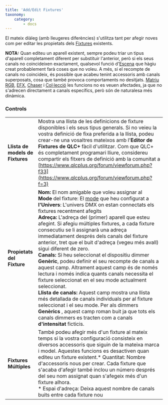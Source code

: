 ```yaml
---
title: 'Add/Edit Fixtures'
taxonomy:
    category:
        - docs
---
```


El mateix diàleg (amb lleugeres diferències) s'utilitza tant per afegir noves com per editar les propietats dels [Fixtures](/basics/glossary-and-concepts#fixtures) existents.

**NOTA:** Quan editeu un aparell existent, sempre podeu triar un tipus d'aparell completament diferent per substituir l'anterior, però si els seus canals no coincideixen exactament, qualsevol funció d'[Escena](/basics/glossary-and-concepts#escena) que hàgiu creat probablement farà coses que no voleu. A més, si el recompte de canals no coincideix, és possible que acabeu tenint accessoris amb canals superposats, cosa que també provoca comportaments no desitjats. [Matriu RGB](/basics/glossary-and-concepts#matriu-rgb), [EFX](/basics/glossary-and-concepts#efx), [Chaser](/basics/glossary-and-concepts#chaser) i [Col·lecció](/basics/glossary-and-concepts#collecions) les funcions no es veuen afectades, ja que no s'adrecen directament a canals específics, però són de naturalesa més dinàmica.

### Controls

|     |     |
| --- | --- |
| **Llista de models de Fixtures** | Mostra una llista de les definicions de fixture disponibles i els seus tipus generals. Si no veieu la vostra definició de fixa preferida a la llista, podeu crear-ne una vosaltres mateixos amb l'**Editor de Fixtures de QLC+** fàcil d'utilitzar. Com que QLC+ és completament programari lliure, considereu compartir els fitxers de definició amb la comunitat a [https://www.qlcplus.org/forum/viewforum.php?f33](https://www.qlcplus.org/forum/viewforum.php?f=3) |
| **Propietats del Fixture** | **Nom:** El nom amigable que voleu assignar al <br>**Mode** del fixture: El [mode](/basics/glossary-and-concepts#fixture-mode) que heu configurat a<br> **l'Univers**: L'univers DMX on estan connectats els fixtures recentment afegits<br>**Adreça:** L'adreça del (primer) aparell que esteu afegint. Si afegiu múltiples fixtures, a cada fixture consecutiu se li assignarà una adreça immediatament després dels canals del fixture anterior, tret que el buit d'adreça (vegeu més avall) sigui diferent de zero.<br>**Canals:** Si heu seleccionat el dispositiu dimmer **Genèric**, podeu definir el seu recompte de canals a aquest camp. Altrament aquest camp és de només lectura i només indica quants canals necessita el fixture seleccionat en el seu mode actualment seleccionat.<br>**Llista de canals:** Aquest camp mostra una llista més detallada de canals individuals per al fixture seleccionat i el seu mode. Per als dimmers **Genèrics** , aquest camp roman buit ja que tots els canals dimmers es tracten com a canals **d'intensitat** ficticis. |
| **Fixtures Múltiples** | També podeu afegir més d'un fixture al mateix temps si la vostra configuració consisteix en diversos accessoris que siguin de la mateixa marca i model. Aquestes funcions es desactiven quan editeu un fixture existent.<x1></x1><x2></x2>* Quantitat: Nombre d'accessoris nous per crear. Cada fixture que s'acaba d'afegir també inclou un número després del seu nom assignat quan s'afegeix més d'un fixture alhora.<br>* Espai d'adreça: Deixa aquest nombre de canals buits entre cada fixture nou |
